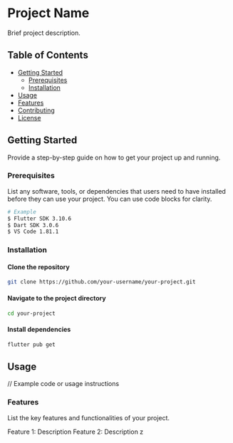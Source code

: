 # Project Name

Brief project description.

## Table of Contents

- [Getting Started](#getting-started)
  - [Prerequisites](#prerequisites)
  - [Installation](#installation)
- [Usage](#usage)
- [Features](#features)
- [Contributing](#contributing)
- [License](#license)

## Getting Started

Provide a step-by-step guide on how to get your project up and running.

### Prerequisites

List any software, tools, or dependencies that users need to have installed before they can use your project. You can use code blocks for clarity.

```bash
# Example
$ Flutter SDK 3.10.6
$ Dart SDK 3.0.6
$ VS Code 1.81.1
```

### Installation

#### Clone the repository

```bash
git clone https://github.com/your-username/your-project.git
```

#### Navigate to the project directory
```bash
cd your-project
```

#### Install dependencies
```bash
flutter pub get
```

## Usage

// Example code or usage instructions
### Features
List the key features and functionalities of your project.

Feature 1: Description
Feature 2: Description
z